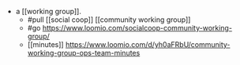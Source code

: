 - a [[working group]].
  - #pull [[social coop]] [[community working group]]
  - #go https://www.loomio.com/socialcoop-community-working-group/
  - [[minutes]] https://www.loomio.com/d/yh0aFRbU/community-working-group-ops-team-minutes
